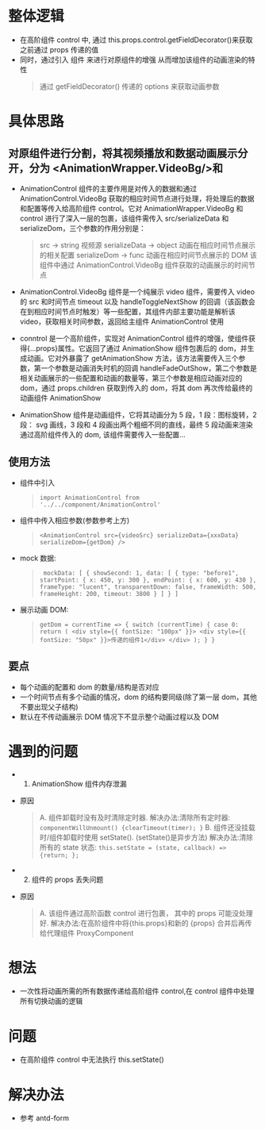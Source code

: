 <!--
 * @LastEditors: Tiger
 * @Description: In User Settings Edit
 * @Author: Tiger
 * @Date: 1985-10-26 16:15:00
 * @LastEditTime: 2019-07-25 16:38:59
 -->

# 整体逻辑

- 在高阶组件 control 中, 通过 this.props.control.getFieldDecorator()来获取之前通过 props 传递的值
- 同时，通过引入 <AnimationShow /> 组件 来进行对原组件的增强 从而增加该组件的动画渲染的特性
  > 通过 getFieldDecorator() 传递的 options 来获取动画参数

# 具体思路

## <AnimationControl/> 对原组件进行分割，将其视频播放和数据动画展示分开，分为 <AnimationWrapper.VideoBg/>和<control/>

- AnimationControl 组件的主要作用是对传入的数据和通过 AnimationControl.VideoBg 获取的相应时间节点进行处理，将处理后的数据和配置等传入给高阶组件 control。它对 AnimationWrapper.VideoBg 和 control 进行了深入一层的包裹，该组件需传入 src/serializeData 和 serializeDom，三个参数的作用分别是：
  > src -> string 视频源
  > serializeData -> object 动画在相应时间节点展示的相关配置
  > serializeDom -> func 动画在相应时间节点展示的 DOM
  > 该组件中通过 AnimationControl.VideoBg 组件获取的动画展示的时间节点
- AnimationControl.VideoBg 组件是一个纯展示 video 组件，需要传入 video 的 src 和时间节点 timeout 以及 handleToggleNextShow 的回调（该函数会在到相应时间节点时触发）等一些配置，其组件内部主要功能是解析该 video，获取相关时间参数，返回给主组件 AnimationControl 使用
- conntrol 是一个高阶组件，实现对 AnimationControl 组件的增强，使组件获得{...props}属性。它返回了通过 AnimationShow 组件包裹后的 dom，并生成动画。它对外暴露了 getAnimationShow 方法，该方法需要传入三个参数，第一个参数是动画消失时机的回调 handleFadeOutShow，第二个参数是相关动画展示的一些配置和动画的数量等，第三个参数是相应动画对应的 dom，通过 props.children 获取到传入的 dom，将其 dom 再次传给最终的动画组件 AnimationShow

- AnimationShow 组件是动画组件，它将其动画分为 5 段，1 段：图标旋转，2 段： svg 画线，3 段和 4 段画出两个粗细不同的直线，最终 5 段动画来渲染通过高阶组件传入的 dom, 该组件需要传入一些配置...

## 使用方法

- 组件中引入
  > `import AnimationControl from '../../component/AnimationControl'`
- <AnimationControl />组件中传入相应参数(参数参考上方)
  > `<AnimationControl src={videoSrc} serializeData={xxxData} serializeDom={getDom} />`
- mock 数据:
  > ` mockData: [
        {
          showSecond: 1,
          data: [
            {
              type: "before1",
              startPoint: { x: 450, y: 300 },
              endPoint: { x: 600, y: 430 },
              frameType: "lucent",
              transparentDown: false,
              frameWidth: 500,
              frameHeight: 200,
              timeout: 3800
            }
          ]
        }
        ]`
- 展示动画 DOM:
  > `getDom = currentTime => {
        switch (currentTime) {
          case 0:
            return (
              <div style={{ fontSize: "100px" }}>
                <div style={{ fontSize: "50px" }}>传递的组件1</div>
              </div>
            );
          }
      }`

## 要点

- 每个动画的配置和 dom 的数量/结构是否对应
- 一个时间节点有多个动画的情况，dom 的结构要同级(除了第一层 dom，其他不要出现父子结构)
- 默认在不传动画展示 DOM 情况下不显示整个动画过程以及 DOM

# 遇到的问题

- 1. AnimationShow 组件内存泄漏
- 原因

  > A. 组件卸载时没有及时清除定时器.
  > 解决办法:清除所有定时器: `componentWillUnmount() {clearTimeout(timer); }`
  > B. 组件还没挂载时/组件卸载时使用 setState(). (setState()是异步方法)
  > 解决办法:清除所有的 state 状态: `this.setState = (state, callback) => {return; };`

- 2. <AnimationControl />组件的 props 丢失问题
- 原因
  > A. 该组件通过高阶函数 control 进行包裹， 其中的 props 可能没处理好.
  > 解决办法:在高阶组件中将{this.props}和新的 {props} 合并后再传给代理组件 ProxyComponent

# 想法

- 一次性将动画所需的所有数据传递给高阶组件 control,在 control 组件中处理所有切换动画的逻辑

# 问题

- 在高阶组件 control 中无法执行 this.setState()

# 解决办法

- 参考 antd-form
